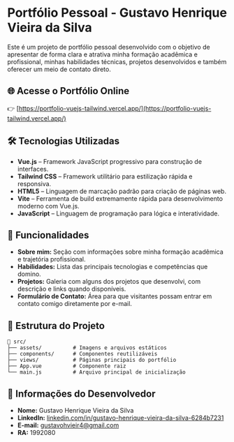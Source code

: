 
# Portfólio Pessoal - Gustavo Henrique Vieira da Silva

Este é um projeto de portfólio pessoal desenvolvido com o objetivo de apresentar de forma clara e atrativa minha formação acadêmica e profissional, minhas habilidades técnicas, projetos desenvolvidos e também oferecer um meio de contato direto.

## 🌐 Acesse o Portfólio Online

👉 [https://portfolio-vuejs-tailwind.vercel.app/](https://portfolio-vuejs-tailwind.vercel.app/)

## 🛠️ Tecnologias Utilizadas

- **Vue.js** – Framework JavaScript progressivo para construção de interfaces.
- **Tailwind CSS** – Framework utilitário para estilização rápida e responsiva.
- **HTML5** – Linguagem de marcação padrão para criação de páginas web.
- **Vite** – Ferramenta de build extremamente rápida para desenvolvimento moderno com Vue.js.
- **JavaScript** – Linguagem de programação para lógica e interatividade.

## 📌 Funcionalidades

- **Sobre mim:** Seção com informações sobre minha formação acadêmica e trajetória profissional.
- **Habilidades:** Lista das principais tecnologias e competências que domino.
- **Projetos:** Galeria com alguns dos projetos que desenvolvi, com descrição e links quando disponíveis.
- **Formulário de Contato:** Área para que visitantes possam entrar em contato comigo diretamente por e-mail.

## 📂 Estrutura do Projeto

```
📁 src/
├── assets/          # Imagens e arquivos estáticos
├── components/      # Componentes reutilizáveis
├── views/           # Páginas principais do portfólio
├── App.vue          # Componente raiz
└── main.js          # Arquivo principal de inicialização
```

## 👤 Informações do Desenvolvedor

- **Nome:** Gustavo Henrique Vieira da Silva  
- **LinkedIn:** [linkedin.com/in/gustavo-henrique-vieira-da-silva-6284b7231](https://www.linkedin.com/in/gustavo-henrique-vieira-da-silva-6284b7231/)  
- **E-mail:** gustavohvieir4@gmail.com  
- **RA:** 1992080  
